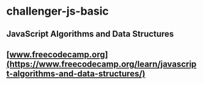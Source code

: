 # challenger-js-basic
## JavaScript Algorithms and Data Structures 
## [www.freecodecamp.org](https://www.freecodecamp.org/learn/javascript-algorithms-and-data-structures/)
